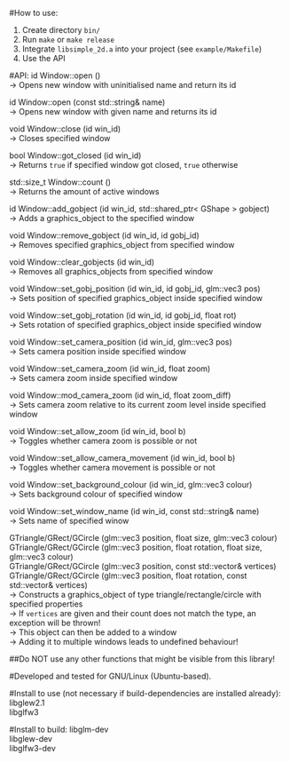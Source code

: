 #How to use:
  1) Create directory `bin/`
  2) Run `make` or `make release`
  3) Integrate `libsimple_2d.a` into your project (see `example/Makefile`)
  4) Use the API
  
  
  
#API:
  id          Window::open                      ()  
    -> Opens new window with uninitialised name and return its id  
    
  id          Window::open                      (const std::string& name)  
    -> Opens new window with given name and returns its id  
    
  void        Window::close                     (id win_id)  
    -> Closes specified window  
    
  bool        Window::got_closed                (id win_id)  
    -> Returns `true` if specified window got closed, `true` otherwise  
    
  std::size_t Window::count                     ()  
    -> Returns the amount of active windows  
    
  id          Window::add_gobject               (id win_id, std::shared_ptr< GShape > gobject)  
    -> Adds a graphics_object to the specified window  
    
  void        Window::remove_gobject            (id win_id, id gobj_id)  
    -> Removes specified graphics_object from specified window  
    
  void        Window::clear_gobjects            (id win_id)  
    -> Removes all graphics_objects from specified window  
    
  void        Window::set_gobj_position         (id win_id, id gobj_id, glm::vec3 pos)  
    -> Sets position of specified graphics_object inside specified window  
    
  void        Window::set_gobj_rotation         (id win_id, id gobj_id, float rot)  
    -> Sets rotation of specified graphics_object inside specified window  
    
  void        Window::set_camera_position       (id win_id, glm::vec3 pos)  
    -> Sets camera position inside specified window  
    
  void        Window::set_camera_zoom           (id win_id, float zoom)  
    -> Sets camera zoom inside specified window  
    
  void        Window::mod_camera_zoom           (id win_id, float zoom_diff)  
    -> Sets camera zoom relative to its current zoom level inside specified window  
    
  void        Window::set_allow_zoom            (id win_id, bool b)  
    -> Toggles whether camera zoom is possible or not  
    
  void        Window::set_allow_camera_movement (id win_id, bool b)  
    -> Toggles whether camera movement is possible or not  
    
  void        Window::set_background_colour     (id win_id, glm::vec3 colour)  
    -> Sets background colour of specified window  
    
  void        Window::set_window_name           (id win_id, const std::string& name)  
    -> Sets name of specified winow  
      
  <obj>       GTriangle/GRect/GCircle           (glm::vec3 position, float size, glm::vec3 colour)  
  <obj>       GTriangle/GRect/GCircle           (glm::vec3 position, float rotation, float size, glm::vec3 colour)  
  <obj>       GTriangle/GRect/GCircle           (glm::vec3 position, const std::vector<Vertex>& vertices)  
  <obj>       GTriangle/GRect/GCircle           (glm::vec3 position, float rotation, const std::vector<Vertex>& vertices)  
    -> Constructs a graphics_object of type triangle/rectangle/circle with specified properties  
    -> If `vertices` are given and their count does not match the type, an exception will be thrown!  
    -> This object can then be added to a window  
    -> Adding it to multiple windows leads to undefined behaviour!  
      
  ##Do NOT use any other functions that might be visible from this library!
    
  
  
#Developed and tested for GNU/Linux (Ubuntu-based).
  
#Install to use (not necessary if build-dependencies are installed already):
  libglew2.1  
  libglfw3  
  
#Install to build:
  libglm-dev  
  libglew-dev  
  libglfw3-dev  
  
